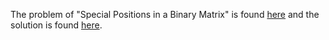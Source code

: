 The problem of "Special Positions in a Binary Matrix" is found [here](https://leetcode.com/problems/special-positions-in-a-binary-matrix/) and the solution is found [here](https://github.com/aurimas13/Solutions-To-Problems/blob/main/LeetCode/Java%20Solutions/Special%20Positions%20in%20a%20Binary%20Matrix/special.java).